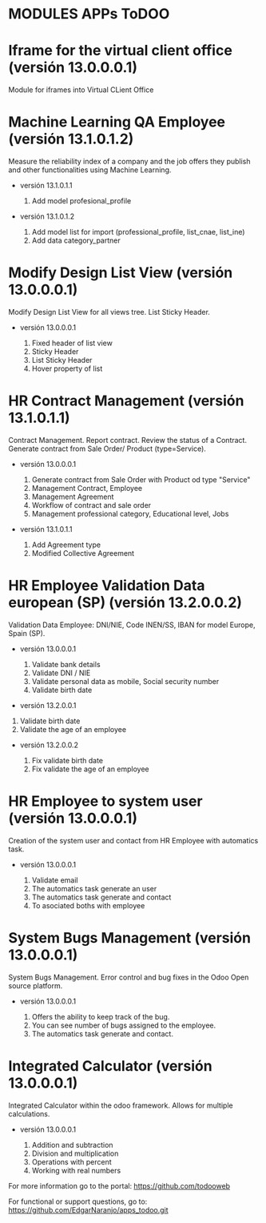 # MODULES APPs ToDOO

# Iframe for the virtual client office (versión 13.0.0.0.1)

Module for iframes into Virtual CLient Office

# Machine Learning QA Employee (versión 13.1.0.1.2)

Measure the reliability index of a company and the job offers they publish and other functionalities using Machine Learning.

 * versión 13.1.0.1.1
   
   1. Add model profesional_profile

 * versión 13.1.0.1.2
   
   1. Add model list for import (professional_profile, list_cnae, list_ine)
   2. Add data category_partner

# Modify Design List View (versión 13.0.0.0.1)

Modify Design List View for all views tree. List Sticky Header.

 * versión 13.0.0.0.1
   
   1. Fixed header of list view
   2. Sticky Header
   3. List Sticky Header
   4. Hover property of list

# HR Contract Management (versión 13.1.0.1.1)

Contract Management. Report contract. Review the status of a Contract. Generate contract from Sale Order/ Product (type=Service).

 * versión 13.0.0.0.1
   
   1. Generate contract from Sale Order with Product od type "Service"
   2. Management Contract, Employee
   3. Management Agreement
   4. Workflow of contract and sale order
   5. Management professional category, Educational level, Jobs

* versión 13.1.0.1.1

   1. Add Agreement type
   2. Modified Collective Agreement

# HR Employee Validation Data  european (SP) (versión 13.2.0.0.2)

Validation Data Employee: DNI/NIE, Code INEN/SS, IBAN for model Europe, Spain (SP).

 * versión 13.0.0.0.1
   
   1. Validate bank details
   2. Validate DNI / NIE
   3. Validate personal data as mobile, Social security number
   4. Validate birth date

* versión 13.2.0.0.1

1. Validate birth date
2. Validate the age of an employee

* versión 13.2.0.0.2

   1. Fix validate birth date
   2. Fix validate the age of an employee

# HR Employee to system user (versión 13.0.0.0.1)

Creation of the system user and contact from HR Employee with automatics task.

 * versión 13.0.0.0.1
   
   1. Validate email
   2. The automatics task generate an user
   3. The automatics task generate and contact
   4. To asociated boths with employee

# System Bugs Management (versión 13.0.0.0.1)

System Bugs Management. Error control and bug fixes in the Odoo Open source platform.

 * versión 13.0.0.0.1
   
   1. Offers the ability to keep track of the bug.
   2. You can see number of bugs assigned to the employee.
   3. The automatics task generate and contact.

# Integrated Calculator (versión 13.0.0.0.1)

Integrated Calculator within the odoo framework. Allows for multiple calculations.

 * versión 13.0.0.0.1
   
   1. Addition and subtraction
   2. Division and multiplication
   3. Operations with percent
   4. Working with real numbers


For more information go to the portal: https://github.com/todooweb

For functional or support questions, go to: https://github.com/EdgarNaranjo/apps_todoo.git